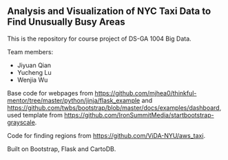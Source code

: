## Analysis and Visualization of NYC Taxi Data to Find Unusually Busy Areas ##

This is the repository for course project of DS-GA 1004 Big Data.

Team members:

- Jiyuan Qian
- Yucheng Lu
- Wenjia Wu

Base code for webpages from
https://github.com/mjhea0/thinkful-mentor/tree/master/python/jinja/flask_example
and
https://github.com/twbs/bootstrap/blob/master/docs/examples/dashboard,
used template from https://github.com/IronSummitMedia/startbootstrap-grayscale.

Code for finding regions from https://github.com/ViDA-NYU/aws_taxi.

Built on Bootstrap, Flask and CartoDB.

